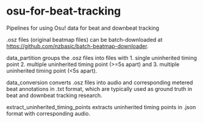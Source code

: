 # osu-for-beat-tracking
Pipelines for using Osu! data for beat and downbeat tracking

.osz files (original beatmap files) can be batch-downloaded at https://github.com/nzbasic/batch-beatmap-downloader.

data_partition groups the .osz files into files with 1. single uninherited timing point 2. multiple uninherited timing point (>=5s apart) and 3. multiple uninherited timing point (<5s apart).

data_conversion converts .osz files into audio and corresponding metered beat annotations in .txt format, which are typically used as ground truth in beat and downbeat tracking research.

extract_uninherited_timing_points extracts uninherited timing points in .json format with corresponding audio.
